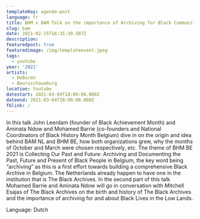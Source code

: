 ```yaml
---
templateKey: agenda-post
language: fr
title: BHM x BAM Talk on the importance of Archiving for Black Communities
slug: bam
date: 2021-02-15T16:35:39.507Z
description:
featuredpost: true
featuredimage: /img/templateevent.jpeg
tags:
  - youtube
year: '2021'
artists:
  - DeBuren
  - Beursschouwburg
location: Youtube
datestart: 2021-03-04T18:00:00.000Z
dateend: 2021-03-04T20:00:00.000Z
fblink: /
---
```



In this talk John Leerdam (founder of Black Achievement Month) and Aminata Ndow and Mohamed Barrie (co-founders and National Coordinators of Black History Month Belgium) dive in on the origin and idea behind BAM NL and BHM BE, how both organizations grew, why the months of October and March were chosen respectively, etc.
The theme of BHM BE 2021 is Collecting Our Past and Future: Archiving and Documenting the Past, Future and Present of Black People in Belgium, the key word being “archiving” as this is a first effort towards building a comprehensive Black Archive in Belgium. The Netherlands already happen to have one in the institution that is The Black Archives. In the second part of this talk Mohamed Barrie and Aminata Ndow will go in conversation with Mitchell Esajas of The Black Archives on the birth and history of The Black Archives and the importance of archiving for and about Black Lives in the Low Lands.


Language: Dutch
